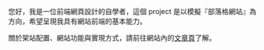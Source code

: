 您好，我是一位前端網頁設計的自學者，這個 project 是以模擬『部落格網站』為方向，希望呈現我具有網站前端的基本能力。

關於架站配置、網站功能與實現方式，請前往網站內的[文章頁](https://ccyo.work/blog/1)了解。
